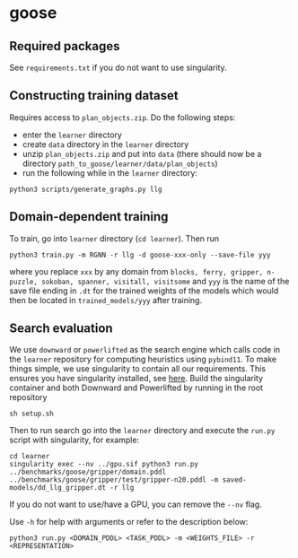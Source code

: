 # goose

## Required packages
See `requirements.txt` if you do not want to use singularity.

## Constructing training dataset
Requires access to `plan_objects.zip`. Do the following steps:
- enter the ```learner``` directory
- create ```data``` directory in the ```learner``` directory
- unzip ```plan_objects.zip``` and put into ```data``` (there should now be a directory ```path_to_goose/learner/data/plan_objects```)
- run the following while in the  ```learner``` directory:
```
python3 scripts/generate_graphs.py llg
```

## Domain-dependent training
To train, go into ```learner``` directory (`cd learner`). Then run 
```
python3 train.py -m RGNN -r llg -d goose-xxx-only --save-file yyy
```
where you replace ```xxx``` by any domain from ```blocks, ferry, gripper, n-puzzle, sokoban, spanner, visitall, visitsome``` and ```yyy``` is the name of the save file ending in `.dt` for the trained weights of the models which would then be located in ```trained_models/yyy``` after training.

## Search evaluation
We use `downward` or `powerlifted` as the search engine which calls code in the `learner` repository for computing heuristics using `pybind11`. To make things simple, we use singularity to contain all our requirements. This ensures you have singularity installed, see [here](https://github.com/apptainer/singularity). Build the singularity container and both Downward and Powerlifted by running in the root repository
```
sh setup.sh
```

Then to run search go into the `learner` directory and execute the `run.py` script with singularity, for example:
```
cd learner
singularity exec --nv ../gpu.sif python3 run.py ../benchmarks/goose/gripper/domain.pddl ../benchmarks/goose/gripper/test/gripper-n20.pddl -m saved-models/dd_llg_gripper.dt -r llg
```

If you do not want to use/have a GPU, you can remove the `--nv` flag. 

Use `-h` for help with arguments or refer to the description below:
```
python3 run.py <DOMAIN_PDDL> <TASK_PDDL> -m <WEIGHTS_FILE> -r <REPRESENTATION>
```
